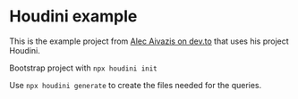 # Houdini example

This is the example project from [Alec Aivazis on dev.to] that uses
his project Houdini.

Bootstrap project with `npx houdini init`

Use `npx houdini generate` to create the files needed for the queries.

[alec aivazis on dev.to]:
  https://dev.to/alecaivazis/building-an-application-with-graphql-and-sveltekit-3heb
